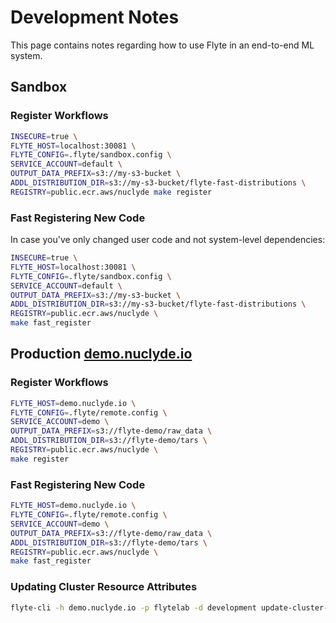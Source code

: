 # Development Notes

This page contains notes regarding how to use Flyte in an end-to-end ML
system.

## Sandbox

### Register Workflows

```bash
INSECURE=true \
FLYTE_HOST=localhost:30081 \
FLYTE_CONFIG=.flyte/sandbox.config \
SERVICE_ACCOUNT=default \
OUTPUT_DATA_PREFIX=s3://my-s3-bucket \
ADDL_DISTRIBUTION_DIR=s3://my-s3-bucket/flyte-fast-distributions \
REGISTRY=public.ecr.aws/nuclyde make register
```

### Fast Registering New Code

In case you've only changed user code and not system-level dependencies:

```bash
INSECURE=true \
FLYTE_HOST=localhost:30081 \
FLYTE_CONFIG=.flyte/sandbox.config \
SERVICE_ACCOUNT=default \
OUTPUT_DATA_PREFIX=s3://my-s3-bucket \
ADDL_DISTRIBUTION_DIR=s3://my-s3-bucket/flyte-fast-distributions \
REGISTRY=public.ecr.aws/nuclyde \
make fast_register
```

## Production [demo.nuclyde.io](https://demo.nuclyde.io/console)

### Register Workflows

```bash
FLYTE_HOST=demo.nuclyde.io \
FLYTE_CONFIG=.flyte/remote.config \
SERVICE_ACCOUNT=demo \
OUTPUT_DATA_PREFIX=s3://flyte-demo/raw_data \
ADDL_DISTRIBUTION_DIR=s3://flyte-demo/tars \
REGISTRY=public.ecr.aws/nuclyde \
make register
```

### Fast Registering New Code

```bash
FLYTE_HOST=demo.nuclyde.io \
FLYTE_CONFIG=.flyte/remote.config \
SERVICE_ACCOUNT=demo \
OUTPUT_DATA_PREFIX=s3://flyte-demo/raw_data \
ADDL_DISTRIBUTION_DIR=s3://flyte-demo/tars \
REGISTRY=public.ecr.aws/nuclyde \
make fast_register
```


### Updating Cluster Resource Attributes

```bash
flyte-cli -h demo.nuclyde.io -p flytelab -d development update-cluster-resource-attributes --attributes projectQuotaCpu 1000 --attributes projectQuotaMemory 5000Gi
```
